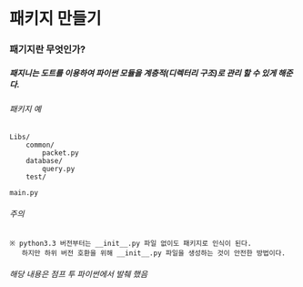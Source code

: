﻿# 패키지 만들기



### 패기지란 무엇인가?
##### 패지니는 도트를 이용하여 파이썬 모듈을 계층적(디렉터리 구조)로 관리 할 수 있게 해준다.


###### 패키지 예
```
Libs/
    common/
        packet.py
    database/
        query.py
    test/

main.py
```

###### 주의
```
※ python3.3 버전부터는 __init__.py 파일 없이도 패키지로 인식이 된다. 
   하지만 하위 버전 호환을 위해 __init__.py 파일을 생성하는 것이 안전한 방법이다.
```


###### 해당 내용은 점프 투 파이썬에서 발췌 했음
